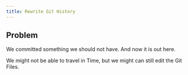 ```yaml
---
title: Rewrite Git History
---
```


## Problem
We committed something we should not have. And now it is out here.

We might not be able to travel in Time, but we might can still edit the Git Files.
